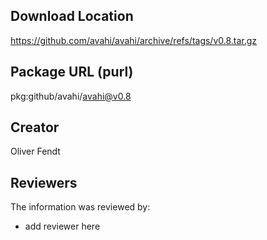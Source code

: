 ## Download Location

https://github.com/avahi/avahi/archive/refs/tags/v0.8.tar.gz

## Package URL (purl)

pkg:github/avahi/avahi@v0.8

## Creator

Oliver Fendt

## Reviewers

The information was reviewed by:

* add reviewer here
